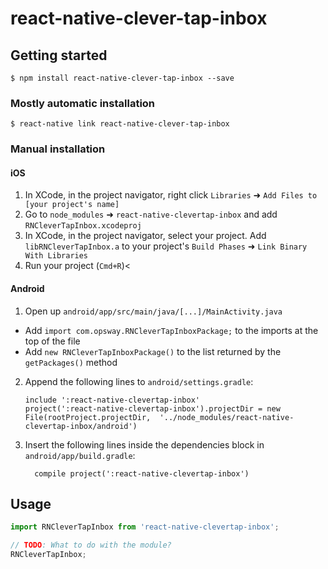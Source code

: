 
# react-native-clever-tap-inbox

## Getting started

`$ npm install react-native-clever-tap-inbox --save`

### Mostly automatic installation

`$ react-native link react-native-clever-tap-inbox`

### Manual installation


#### iOS

1. In XCode, in the project navigator, right click `Libraries` ➜ `Add Files to [your project's name]`
2. Go to `node_modules` ➜ `react-native-clevertap-inbox` and add `RNCleverTapInbox.xcodeproj`
3. In XCode, in the project navigator, select your project. Add `libRNCleverTapInbox.a` to your project's `Build Phases` ➜ `Link Binary With Libraries`
4. Run your project (`Cmd+R`)<

#### Android

1. Open up `android/app/src/main/java/[...]/MainActivity.java`
  - Add `import com.opsway.RNCleverTapInboxPackage;` to the imports at the top of the file
  - Add `new RNCleverTapInboxPackage()` to the list returned by the `getPackages()` method
2. Append the following lines to `android/settings.gradle`:
  	```
  	include ':react-native-clevertap-inbox'
  	project(':react-native-clevertap-inbox').projectDir = new File(rootProject.projectDir, 	'../node_modules/react-native-clevertap-inbox/android')
  	```
3. Insert the following lines inside the dependencies block in `android/app/build.gradle`:
  	```
      compile project(':react-native-clevertap-inbox')
  	```

## Usage
```javascript
import RNCleverTapInbox from 'react-native-clevertap-inbox';

// TODO: What to do with the module?
RNCleverTapInbox;
```
